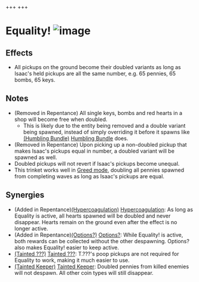 +++
+++

 # Equality! ![image](/image/Equality!.png) 

Effects
---------


* All pickups on the ground become their doubled variants as long as Isaac's held pickups are all the same number, e.g. 65 pennies, 65 bombs, 65 keys.


Notes
-------


* (Removed in Repentance) All single keys, bombs and red hearts in a shop will become free when doubled.
	+ This is likely due to the entity being removed and a double variant being spawned, instead of simply overriding it before it spawns like [(Humbling Bundle)](/wiki/Humbling_Bundle "Humbling Bundle") [Humbling Bundle](/wiki/Humbling_Bundle "Humbling Bundle") does.
* (Removed in Repentance) Upon picking up a non-doubled pickup that makes Isaac's pickups equal in number, a doubled variant will be spawned as well.
* Doubled pickups will not revert if Isaac's pickups become unequal.
* This trinket works well in [Greed mode](/wiki/Greed_mode "Greed mode"), doubling all pennies spawned from completing waves as long as Isaac's pickups are equal.


Synergies
-----------


* (Added in Repentance)[(Hypercoagulation)](/wiki/Hypercoagulation "Hypercoagulation") [Hypercoagulation](/wiki/Hypercoagulation "Hypercoagulation"): As long as Equality is active, all hearts spawned will be doubled and never disappear. Hearts remain on the ground even after the effect is no longer active.
* (Added in Repentance)[(Options?)](/wiki/Options%3F "Options?") [Options?](/wiki/Options%3F "Options?"): While Equality! is active, both rewards can be collected without the other despawning. Options? also makes Equality! easier to keep active.
* [(Tainted ???)](/wiki/Tainted_%3F%3F%3F "Tainted ???") [Tainted ???](/wiki/Tainted_%3F%3F%3F "Tainted ???"): T.???'s poop pickups are not required for Equality to work, making it much easier to use.
* [(Tainted Keeper)](/wiki/Tainted_Keeper "Tainted Keeper") [Tainted Keeper](/wiki/Tainted_Keeper "Tainted Keeper"): Doubled pennies from killed enemies will not despawn. All other coin types will still disappear.


